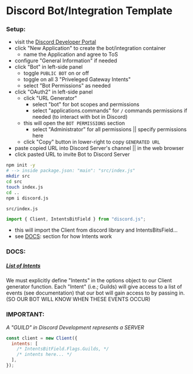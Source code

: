 # Discord Bot/Integration Template

### Setup:

- visit the [Discord Developer Portal](https://discord.com/developers/applications)
- click "New Application" to create the bot/integration container
  - name the Application and agree to ToS
- configure "General Information" if needed
- click "Bot" in left-side panel
  - toggle `PUBLIC BOT` on or off
  - toggle on all 3 "Priveleged Gateway Intents"
  - select "Bot Permissions" as needed
- click "OAuth2" in left-side panel
  - click "URL Generator"
    - select "bot" for bot scopes and permissions
    - select "applications.commands" for `/` commands permissions if needed (to interact with bot in Discord)
  - this will open the `BOT PERMISSIONS` section
    - select "Administrator" for all permissions || specify permissions here
  - click "Copy" button in lower-right to copy `GENERATED URL`
- paste copied URL into Discord Server's channel || in the web browser
- click pasted URL to invite Bot to Discord Server

```bash
npm init -y
# --> inside package.json: "main": "src/index.js"
mkdir src
cd src
touch index.js
cd ..
npm i discord.js
```

`src/index.js`

```js
import { Client, IntentsBitField } from "discord.js";
```

- this will import the Client from discord library and IntentsBitsField...
- see [DOCS](https://github.com/colinwilliams91/discord-bot#docs): section for how Intents work

### DOCS:

##### [List of Intents](https://discord.com/developers/docs/topics/gateway#list-of-intents)

We must explicitly define "Intents" in the options object to our Client generator function.
Each "Intent" (i.e.; Guilds) will give access to a list of events (see documentation)
that our bot will gain access to by passing in. (SO OUR BOT WILL KNOW WHEN THESE EVENTS OCCUR)

### IMPORTANT:

_A "GUILD" in Discord Development represents a SERVER_

```js
const client = new Client({
  intents: [
    /* IntentsBitField.Flags.Guilds, */
    /* intents here... */
  ],
});
```
